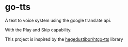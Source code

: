 # go-tts

A text to voice system using the google translate api.

With the Play and Skip capability.

This project is inspired by the [hegedustibor/htgo-tts](https://github.com/hegedustibor/htgo-tts) library
